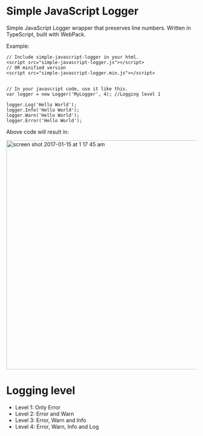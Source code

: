 # Simple JavaScript Logger

Simple JavaScript Logger wrapper that preserves line numbers. Written in TypeScript, built with WebPack.

Example:
```
// Include simple-javascript-logger in your html.
<script src="simple-javascript-logger.js"></script>
// OR minified version
<script src="simple-javascript-logger.min.js"></script>


// In your javascript code, use it like this.
var logger = new Logger('MyLogger', 4); //Logging level 1

logger.Log('Hello World');
logger.Info('Hello World');
logger.Warn('Hello World');
logger.Error('Hello World');
```
Above code will result in:

<img width="606" alt="screen shot 2017-01-15 at 1 17 45 am" src="https://cloud.githubusercontent.com/assets/2847067/21961530/b95e276a-dac0-11e6-8736-e493269efce7.png">


# Logging level
- Level 1: Only Error
- Level 2: Error and Warn
- Level 3: Error, Warn and Info
- Level 4: Error, Warn, Info and Log
